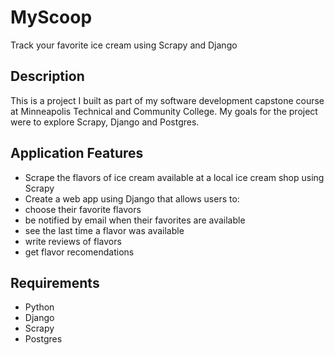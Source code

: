 # MyScoop
Track your favorite ice cream using Scrapy and Django

## Description
This is a project I built as part of my software development capstone course at Minneapolis Technical and Community College. My goals for the project were to explore Scrapy, Django and Postgres.

## Application Features
 - Scrape the flavors of ice cream available at a local ice cream shop using Scrapy
 - Create a web app using Django that allows users to:
  - choose their favorite flavors
  - be notified by email when their favorites are available
  - see the last time a flavor was available
  - write reviews of flavors
  - get flavor recomendations

## Requirements
 - Python
 - Django
 - Scrapy
 - Postgres 
   
